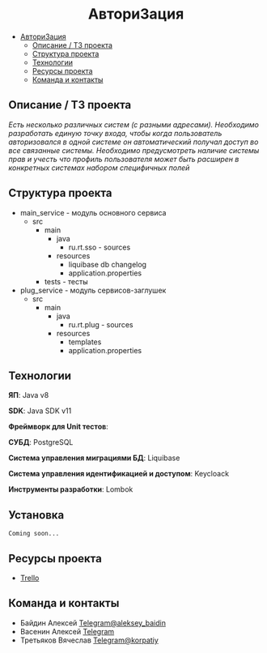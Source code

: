 # <h1 align="center">Автори3ация</h1>

- [Автори3ация](#автори3ация-1)
    - [Описание / ТЗ проекта](#описание-/-ТЗ-проекта)
    - [Структура проекта](#структура-проекта)
    - [Технологии](#технологии)
    - [Ресурсы проекта](#ресурсы-проекта)
    - [Команда и контакты](#команда-и-контакты)

## Описание / ТЗ проекта

_Есть несколько различных систем (с разными адресами). Необходимо разработать единую точку входа, чтобы когда
пользователь авторизовался в одной системе он автоматический получал доступ во все связанные системы. Необходимо
предусмотреть наличие системы прав и учесть что профиль пользователя может быть расширен в конкретных системах набором
специфичных полей_

## Структура проекта

- main_service - модуль основного сервиса
    - src
        - main
            - java
                - ru.rt.sso - sources
            - resources
                - liquibase db changelog
                - application.properties
        - tests - тесты
- plug_service - модуль сервисов-заглушек
    - src
        - main
            - java
                - ru.rt.plug - sources
            - resources
                - templates
                - application.properties

## Технологии

**ЯП**: Java v8

**SDK**: Java SDK v11

**Фреймворк для Unit тестов**:

**СУБД**: PostgreSQL

**Система управления миграциями БД**: Liquibase

**Система управления идентификацией и доступом**: Keycloack

**Инструменты разработки**: Lombok

## Установка

```
Coming soon...
```

## Ресурсы проекта

- [Trello](https://trello.com/b/JrZkSplq/authboard)

## Команда и контакты

- Байдин Алексей [Telegram@aleksey_baidin](https://t.me/aleksey_baidin)
- Васенин Алексей [Telegram]()
- Третьяков Вячеслав [Telegram@korpatiy](https://t.me/korpatiy)
